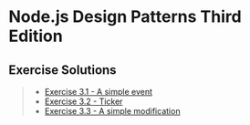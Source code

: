 
# Node.js Design Patterns Third Edition 

## Exercise Solutions
> - [Exercise 3.1 - A simple event](https://github.com/alvaro-escalante/nodejs-design-patterns/tree/master/exercise_3.1)
> - [Exercise 3.2 - Ticker](https://github.com/alvaro-escalante/nodejs-design-patterns/tree/master/exercise_3.2)
> - [Exercise 3.3 - A simple modification](https://github.com/alvaro-escalante/nodejs-design-patterns/tree/master/exercise_3.3)
